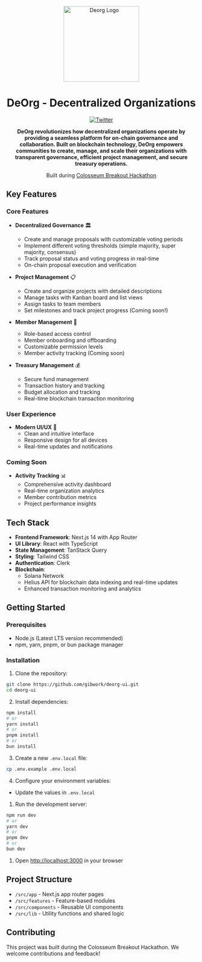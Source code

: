 <p align="center">
  <a href="https://deorg-ui.vercel.app" target="blank"><img src="https://pbs.twimg.com/profile_images/1921044848229957632/y56N34ux_400x400.jpg" width="200" alt="Deorg Logo" /></a>
</p>


 



<div align="center">
  <h1>
  DeOrg - Decentralized Organizations
  </h1>


  <a href="https://x.com/deorgdotxyz">
    <img alt="Twitter" src="https://img.shields.io/twitter/url.svg?label=%40deorgdotxyz&style=social&url=https%3A%2F%2Ftwitter.com%2Fdeorgdotxyz" />
  </a>
  <br />
  <p>
    <strong>
     
DeOrg revolutionizes how decentralized organizations operate by providing a seamless platform for on-chain governance and collaboration. Built on blockchain technology, DeOrg empowers communities to create, manage, and scale their organizations with transparent governance, efficient project management, and secure treasury operations.
    </strong>
  </p>
  <p>

Built during [Colosseum Breakout Hackathon](https://www.colosseum.org/breakout)
  </p>
</div>










## Key Features

### Core Features
- **Decentralized Governance** 🏛️
  - Create and manage proposals with customizable voting periods
  - Implement different voting thresholds (simple majority, super majority, consensus)
  - Track proposal status and voting progress in real-time
  - On-chain proposal execution and verification

- **Project Management** 📋
  - Create and organize projects with detailed descriptions
  - Manage tasks with Kanban board and list views
  - Assign tasks to team members
  - Set milestones and track project progress (Coming soon!)

- **Member Management** 👥
  - Role-based access control
  - Member onboarding and offboarding
  - Customizable permission levels
  - Member activity tracking (Coming soon)

- **Treasury Management** 💰
  - Secure fund management
  - Transaction history and tracking
  - Budget allocation and tracking
  - Real-time blockchain transaction monitoring

### User Experience
- **Modern UI/UX** 🎨
  - Clean and intuitive interface
  - Responsive design for all devices
  - Real-time updates and notifications

### Coming Soon
- **Activity Tracking** 📊
  - Comprehensive activity dashboard
  - Real-time organization analytics
  - Member contribution metrics
  - Project performance insights

## Tech Stack

- **Frontend Framework**: Next.js 14 with App Router
- **UI Library**: React with TypeScript
- **State Management**: TanStack Query
- **Styling**: Tailwind CSS
- **Authentication**: Clerk
- **Blockchain**:
  - Solana Network
  - Helius API for blockchain data indexing and real-time updates
  - Enhanced transaction monitoring and analytics

## Getting Started

### Prerequisites

- Node.js (Latest LTS version recommended)
- npm, yarn, pnpm, or bun package manager

### Installation

1. Clone the repository:
```bash
git clone https://github.com/gibwork/deorg-ui.git
cd deorg-ui
```

2. Install dependencies:
```bash
npm install
# or
yarn install
# or
pnpm install
# or
bun install
```

3. Create a new `.env.local` file:
```bash
cp .env.example .env.local
```

4. Configure your environment variables:
- Update the values in `.env.local`

1. Run the development server:
```bash
npm run dev
# or
yarn dev
# or
pnpm dev
# or
bun dev
```

1. Open [http://localhost:3000](http://localhost:3000) in your browser

## Project Structure

- `/src/app` - Next.js app router pages
- `/src/features` - Feature-based modules
- `/src/components` - Reusable UI components
- `/src/lib` - Utility functions and shared logic

## Contributing

This project was built during the Colosseum Breakout Hackathon. We welcome contributions and feedback!

